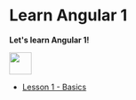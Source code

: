 # Learn Angular 1

**Let's learn Angular 1!**

<img src="https://angularjs.org/img/AngularJS-large.png" height="40"/>

- [Lesson 1 - Basics](Lesson1/index.md)
